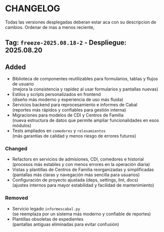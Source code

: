 # CHANGELOG
Todas las versiones desplegadas deberan estar aca con su descripcion de cambios. Ordenar de mas a menos reciente,

## Tag: `freeze-2025.08.18-2` - Despliegue: 2025.08.20
## Added
- Biblioteca de componentes reutilizables para formularios, tablas y flujos de usuario  
  (mejora la consistencia y rapidez al usar formularios y pantallas nuevas)  
- Estilos y scripts personalizados en frontend  
  (diseño más moderno y experiencia de uso más fluida)  
- Servicios backend para reprocesamiento e informes de Cabal  
  (reportes más rápidos y confiables para gestión interna)  
- Migraciones para modelos de CDI y Centros de Familia  
  (nueva estructura de datos que permite ampliar funcionalidades en esos módulos)  
- Tests ampliados en `comedores` y `relevamientos`  
  (más garantías de calidad y menos riesgo de errores futuros)  

### Changed
- Refactors en servicios de admisiones, CDI, comedores e historial  
  (procesos más estables y con menos errores en la operación diaria)  
- Vistas y plantillas de Centros de Familia reorganizadas y simplificadas  
  (pantallas más claras y navegación más sencilla para usuarios)  
- Configuración de proyecto ajustada (deps, settings, lint, docs)  
  (ajustes internos para mayor estabilidad y facilidad de mantenimiento)  

### Removed
- Servicio legado `informescabal.py`  
  (se reemplaza por un sistema más moderno y confiable de reportes)  
- Plantillas obsoletas de expedientes  
  (pantallas antiguas eliminadas para evitar confusión)  
